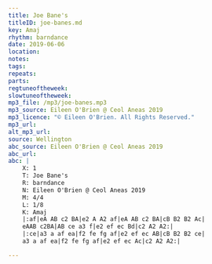 ```yaml
---
title: Joe Bane's
titleID: joe-banes.md
key: Amaj
rhythm: barndance
date: 2019-06-06
location:  
notes:
tags:
repeats: 
parts: 
regtuneoftheweek:
slowtuneoftheweek:
mp3_file: /mp3/joe-banes.mp3
mp3_source: Eileen O'Brien @ Ceol Aneas 2019
mp3_licence: "© Eileen O'Brien. All Rights Reserved."
mp3_url:
alt_mp3_url:
source: Wellington
abc_source: Eileen O'Brien @ Ceol Aneas 2019
abc_url:
abc: |
    X: 1
    T: Joe Bane's
    R: barndance
    N: Eileen O'Brien @ Ceol Aneas 2019
    M: 4/4
    L: 1/8
    K: Amaj
    |:af|eA AB c2 BA|e2 A A2 af|eA AB c2 BA|cB B2 B2 Ac|
    eAAB c2BA|AB ce a3 f|e2 ef ec Bd|c2 A2 A2:|
    |:ce|a3 a af ea|f2 fe fg af|e2 ef ec AB|cB B2 B2 ce|
    a3 a af ea|f2 fe fg af|e2 ef ec Ac|c2 A2 A2:|

---
```

